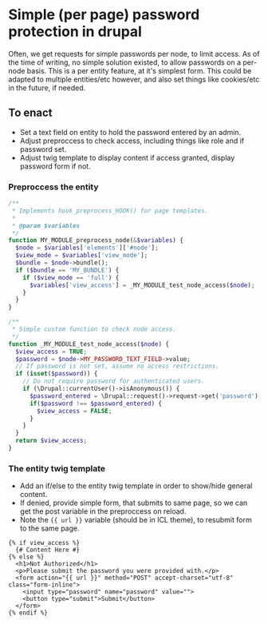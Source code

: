 # Simple (per page) password protection in drupal

Often, we get requests for simple passwords per node, to limit access. As of the time of writing, no simple solution existed, to allow passwords on a per-node basis. This is a per entity feature, at it's simplest form. This could be adapted to multiple entities/etc however, and also set things like cookies/etc in the future, if needed.

## To enact

- Set a text field on entity to hold the password entered by an admin.
- Adjust preproccess to check access, including things like role and if password set.
- Adjust twig template to display content if access granted, display password form if not.

### Preproccess the entity

```php
/**
 * Implements hook_preprocess_HOOK() for page templates.
 *
 * @param $variables
 */
function MY_MODULE_preprocess_node(&$variables) {
  $node = $variables['elements']['#node'];
  $view_mode = $variables['view_mode'];
  $bundle = $node->bundle();
  if ($bundle == 'MY_BUNDLE') {
    if ($view_mode == 'full') {
      $variables['view_access'] = _MY_MODULE_test_node_access($node);
    }
  }
}

/**
 * Simple custom function to check node access.
 */
function _MY_MODULE_test_node_access($node) {
  $view_access = TRUE;
  $password = $node->MY_PASSWORD_TEXT_FIELD->value;
  // If password is not set, assume no access restrictions.
  if (isset($password)) {
    // Do not require password for authenticated users.
    if (\Drupal::currentUser()->isAnonymous()) {
      $password_entered = \Drupal::request()->request->get('password');
      if($password !== $password_entered) {
        $view_access = FALSE;
      }
    }
  }
  return $view_access;
}
```

### The entity twig template

- Add an if/else to the entity twig template in order to show/hide general content.
- If denied, provide simple form, that submits to same page, so we can get the post variable in the preproccess on reload.
- Note the `{{ url }}` variable (should be in ICL theme), to resubmit form to the same page.

```twig
{% if view_access %}
  {# Content Here #}
{% else %}
  <h1>Not Authorized</h1>
  <p>Please submit the password you were provided with.</p>
  <form action="{{ url }}" method="POST" accept-charset="utf-8" class="form-inline">
    <input type="password" name="password" value="">
    <button type="submit">Submit</button>
  </form>
{% endif %}
```
